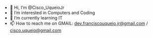 - 👋 Hi, I’m @Cisco_UqueioJr
- 👀 I’m interested in Computers and Coding
- 🌱 I’m currently learning IT
- 📫 How to reach me on GMAIL: dev.franciscouqueio.jr@gmail.com / cisco.uqueio@gmail.com 

<!---
842033098/842033098 is a ✨ special ✨ repository because its `README.md` (this file) appears on your GitHub profile.
You can click the Preview link to take a look at your changes.
--->
